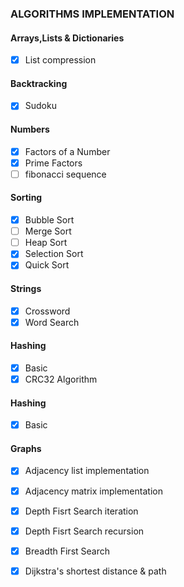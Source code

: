 ### ALGORITHMS IMPLEMENTATION

#### Arrays,Lists & Dictionaries
- [x] List compression

#### Backtracking

- [x] Sudoku

#### Numbers

- [x] Factors of a Number
- [x] Prime Factors
- [ ] fibonacci sequence

#### Sorting

- [x] Bubble Sort
- [ ] Merge Sort
- [ ] Heap Sort
- [x] Selection Sort
- [x] Quick Sort

#### Strings

- [x] Crossword
- [x] Word Search

#### Hashing
- [x] Basic
- [x] CRC32 Algorithm

#### Hashing
- [x] Basic 

#### Graphs
- [x] Adjacency list implementation
- [x] Adjacency matrix implementation
- [x] Depth Fisrt Search iteration
- [x] Depth Fisrt Search recursion
- [x] Breadth First Search
- [x] Dijkstra's shortest distance & path

